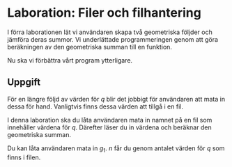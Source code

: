# Laboration: Filer och filhantering

I förra laborationen lät vi användaren skapa två geometriska följder och 
jämföra deras summor. Vi underlättade programmeringen genom att göra 
beräkningen av den geometriska summan till en funktion.

Nu ska vi förbättra vårt program ytterligare.


## Uppgift

För en längre följd av värden för $q$ blir det jobbigt för användaren att mata 
in dessa för hand. Vanligtvis finns dessa värden att tillgå i en fil.

I denna laboration ska du låta användaren mata in namnet på en fil som 
innehåller värdena för $q$. Därefter läser du in värdena och beräknar den 
geometriska summan.

Du kan låta användaren mata in $g_1$. $n$ får du genom antalet värden för $q$ 
som finns i filen.

